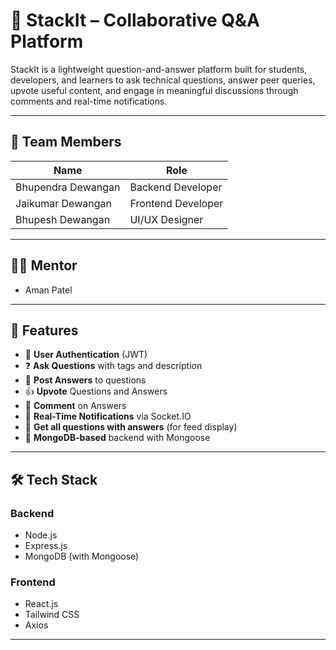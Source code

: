 # 🧠 StackIt – Collaborative Q&A Platform

StackIt is a lightweight question-and-answer platform built for students, developers, and learners to ask technical questions, answer peer queries, upvote useful content, and engage in meaningful discussions through comments and real-time notifications.

---

## 👥 Team Members

| Name                | Role               
|---------------------|--------------------|
| Bhupendra Dewangan  | Backend Developer  | 
| Jaikumar Dewangan    | Frontend Developer |
| Bhupesh Dewangan   | UI/UX Designer     |

---

## 👨‍🏫 Mentor

- Aman Patel

---

## 🚀 Features

- 🔐 **User Authentication** (JWT)
- ❓ **Ask Questions** with tags and description
- 💬 **Post Answers** to questions
- 👍 **Upvote** Questions and Answers
- 💬 **Comment** on Answers
- 🔔 **Real-Time Notifications** via Socket.IO
- 🧠 **Get all questions with answers** (for feed display)
- 🧾 **MongoDB-based** backend with Mongoose

---

## 🛠️ Tech Stack

### Backend
- Node.js
- Express.js
- MongoDB (with Mongoose)

### Frontend
- React.js
- Tailwind CSS
- Axios

---